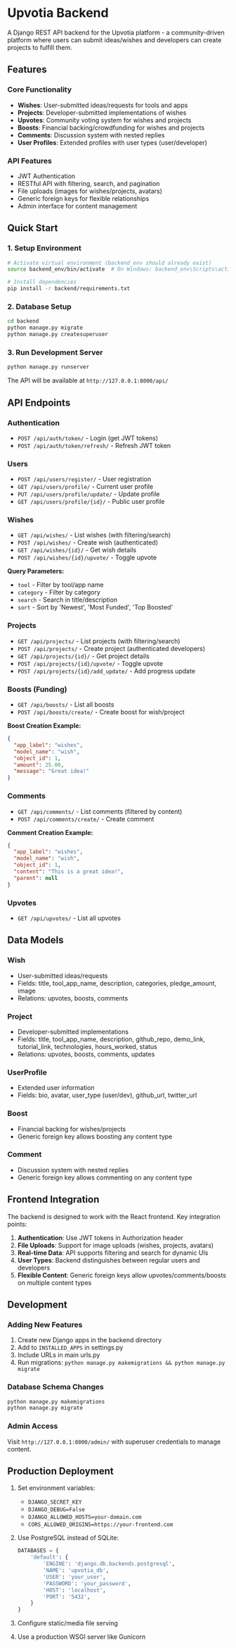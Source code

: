 # Upvotia Backend

A Django REST API backend for the Upvotia platform - a community-driven platform where users can submit ideas/wishes and developers can create projects to fulfill them.

## Features

### Core Functionality
- **Wishes**: User-submitted ideas/requests for tools and apps
- **Projects**: Developer-submitted implementations of wishes
- **Upvotes**: Community voting system for wishes and projects
- **Boosts**: Financial backing/crowdfunding for wishes and projects
- **Comments**: Discussion system with nested replies
- **User Profiles**: Extended profiles with user types (user/developer)

### API Features
- JWT Authentication
- RESTful API with filtering, search, and pagination
- File uploads (images for wishes/projects, avatars)
- Generic foreign keys for flexible relationships
- Admin interface for content management

## Quick Start

### 1. Setup Environment
```bash
# Activate virtual environment (backend_env should already exist)
source backend_env/bin/activate  # On Windows: backend_env\Scripts\activate

# Install dependencies
pip install -r backend/requirements.txt
```

### 2. Database Setup
```bash
cd backend
python manage.py migrate
python manage.py createsuperuser
```

### 3. Run Development Server
```bash
python manage.py runserver
```

The API will be available at `http://127.0.0.1:8000/api/`

## API Endpoints

### Authentication
- `POST /api/auth/token/` - Login (get JWT tokens)
- `POST /api/auth/token/refresh/` - Refresh JWT token

### Users
- `POST /api/users/register/` - User registration
- `GET /api/users/profile/` - Current user profile
- `PUT /api/users/profile/update/` - Update profile
- `GET /api/users/profile/{id}/` - Public user profile

### Wishes
- `GET /api/wishes/` - List wishes (with filtering/search)
- `POST /api/wishes/` - Create wish (authenticated)
- `GET /api/wishes/{id}/` - Get wish details
- `POST /api/wishes/{id}/upvote/` - Toggle upvote

**Query Parameters:**
- `tool` - Filter by tool/app name
- `category` - Filter by category
- `search` - Search in title/description
- `sort` - Sort by 'Newest', 'Most Funded', 'Top Boosted'

### Projects
- `GET /api/projects/` - List projects (with filtering/search)
- `POST /api/projects/` - Create project (authenticated developers)
- `GET /api/projects/{id}/` - Get project details
- `POST /api/projects/{id}/upvote/` - Toggle upvote
- `POST /api/projects/{id}/add_update/` - Add progress update

### Boosts (Funding)
- `GET /api/boosts/` - List all boosts
- `POST /api/boosts/create/` - Create boost for wish/project

**Boost Creation Example:**
```json
{
  "app_label": "wishes",
  "model_name": "wish", 
  "object_id": 1,
  "amount": 25.00,
  "message": "Great idea!"
}
```

### Comments
- `GET /api/comments/` - List comments (filtered by content)
- `POST /api/comments/create/` - Create comment

**Comment Creation Example:**
```json
{
  "app_label": "wishes",
  "model_name": "wish",
  "object_id": 1,
  "content": "This is a great idea!",
  "parent": null
}
```

### Upvotes
- `GET /api/upvotes/` - List all upvotes

## Data Models

### Wish
- User-submitted ideas/requests
- Fields: title, tool_app_name, description, categories, pledge_amount, image
- Relations: upvotes, boosts, comments

### Project  
- Developer-submitted implementations
- Fields: title, tool_app_name, description, github_repo, demo_link, tutorial_link, technologies, hours_worked, status
- Relations: upvotes, boosts, comments, updates

### UserProfile
- Extended user information
- Fields: bio, avatar, user_type (user/dev), github_url, twitter_url

### Boost
- Financial backing for wishes/projects
- Generic foreign key allows boosting any content type

### Comment
- Discussion system with nested replies
- Generic foreign key allows commenting on any content type

## Frontend Integration

The backend is designed to work with the React frontend. Key integration points:

1. **Authentication**: Use JWT tokens in Authorization header
2. **File Uploads**: Support for image uploads (wishes, projects, avatars)
3. **Real-time Data**: API supports filtering and search for dynamic UIs
4. **User Types**: Backend distinguishes between regular users and developers
5. **Flexible Content**: Generic foreign keys allow upvotes/comments/boosts on multiple content types

## Development

### Adding New Features
1. Create new Django apps in the backend directory
2. Add to `INSTALLED_APPS` in settings.py
3. Include URLs in main urls.py
4. Run migrations: `python manage.py makemigrations && python manage.py migrate`

### Database Schema Changes
```bash
python manage.py makemigrations
python manage.py migrate
```

### Admin Access
Visit `http://127.0.0.1:8000/admin/` with superuser credentials to manage content.

## Production Deployment

1. Set environment variables:
   - `DJANGO_SECRET_KEY`
   - `DJANGO_DEBUG=False`
   - `DJANGO_ALLOWED_HOSTS=your-domain.com`
   - `CORS_ALLOWED_ORIGINS=https://your-frontend.com`

2. Use PostgreSQL instead of SQLite:
   ```python
   DATABASES = {
       'default': {
           'ENGINE': 'django.db.backends.postgresql',
           'NAME': 'upvotia_db',
           'USER': 'your_user',
           'PASSWORD': 'your_password',
           'HOST': 'localhost',
           'PORT': '5432',
       }
   }
   ```

3. Configure static/media file serving
4. Use a production WSGI server like Gunicorn 